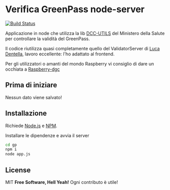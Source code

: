 # Verifica GreenPass node-server

[![Build Status](https://travis-ci.org/joemccann/dillinger.svg?branch=master)](https://travis-ci.org/joemccann/dillinger)

Applicazione in node che utilizza la lib [DCC-UTILS] del Ministero della Salute per controllare la validità del GreenPass.

Il codice riutilizza quasi completamente quello del ValidatorServer di [Luca Dentella](https://github.com/lucadentella/raspberry-dgc), lavoro eccellente: l'ho adattato al frontend.

Per gli utilizzatori o amanti del mondo Raspberry vi consiglio di dare un occhiata a [Raspberry-dgc](https://github.com/lucadentella/raspberry-dgc)

## Prima di iniziare

Nessun dato viene salvato!

## Installazione

Richiede [Node.js](https://nodejs.org/) e [NPM](http://https://www.npmjs.com).

Installare le dipendenze e avvia il server

```sh
cd gp 
npm i
node app.js
```

## License

MIT
**Free Software, Hell Yeah!**
Ogni contributo è utile!

   [DCC-UTILS]: <https://github.com/ministero-salute/dcc-utils>
